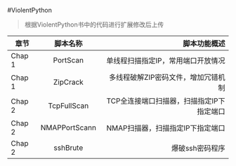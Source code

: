 #ViolentPython
>根据ViolentPython书中的代码进行扩展修改后上传


| 章节     | 脚本名称      | 脚本功能概述                                  |
| -------- |:-------------:| ---------------------------------------------:|
| Chap 1   | PortScan      | 单线程扫描指定IP，常用端口开放情况            |
| Chap 1   | ZipCrack      | 多线程破解ZIP密码文件，增加冗错机制           |
| Chap 2   | TcpFullScan   | TCP全连接端口扫描器，扫描指定IP下指定端口     |
| Chap 2   | NMAPPortScann | NMAP扫描器，扫描指定IP下指定端口              |
| Chap 2   | sshBrute      | 爆破ssh密码程序                               |

